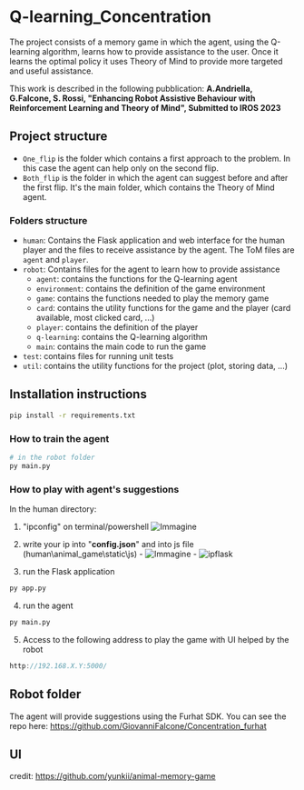 # Q-learning_Concentration
The project consists of a memory game in which the agent, using the Q-learning algorithm, learns how to provide assistance to the user. Once it learns the optimal policy it uses Theory of Mind to provide more targeted and useful assistance.

This work is described in the following pubblication:
**A.Andriella, G.Falcone, S. Rossi, "Enhancing Robot Assistive Behaviour with Reinforcement Learning and Theory of Mind", Submitted to IROS 2023**
## Project structure
- ``One_flip`` is the folder which contains a first approach to the problem. In this case the agent can help only on the second flip.
- ``Both_flip`` is the folder in which the agent can suggest before and after the first flip. It's the main folder, which contains the Theory of Mind agent.
### Folders structure
- ``human``: Contains the Flask application and web interface for the human player and the files to receive assistance by the agent. The ToM files are ``agent`` and ``player``.
- ``robot``: Contains files for the agent to learn how to provide assistance
	- ``agent``: contains the functions for the Q-learning agent
	- ``environment``: contains the definition of the game environment
	- ``game``: contains the functions needed to play the memory game
	- ``card``: contains the utility functions for the game and the player (card available, most clicked card, ...)
	- ``player``: contains the definition of the player
	- ``q-learning``: contains the Q-learning algorithm
	- ``main``: contains the main code to run the game
- ``test``: contains files for running unit tests
- ``util``: contains the utility functions for the project (plot, storing data, ...)
## Installation instructions
```bash
pip install -r requirements.txt
```
### How to train the agent
```bash
# in the robot folder
py main.py
```

### How to play with agent's suggestions
In the human directory:
  1. "ipconfig" on terminal/powershell 
  ![Immagine](https://user-images.githubusercontent.com/64232060/199301970-505946f8-2451-4d2a-ba05-6c53db737599.png)
  
  2. write your ip into "**config.json**" and into js file (human\animal_game\static\js)
    - ![Immagine](https://user-images.githubusercontent.com/64232060/199302552-63c34f4d-1937-4d65-9cdc-f27a7577fcd7.png)
    - ![ipflask](https://user-images.githubusercontent.com/64232060/222992692-8cc3b8c2-3bac-4291-b6c0-74f2e447f470.png)

  3. run the Flask application
  
  ```bash
  py app.py
  ```

  4. run the agent 
  
  ```bash
  py main.py
  ```
  5. Access to the following address to play the game with UI helped by the robot
  
  ```javascript
  http://192.168.X.Y:5000/
  ```

## Robot folder
The agent will provide suggestions using the Furhat SDK. You can see the repo here: https://github.com/GiovanniFalcone/Concentration_furhat

## UI
credit: https://github.com/yunkii/animal-memory-game
